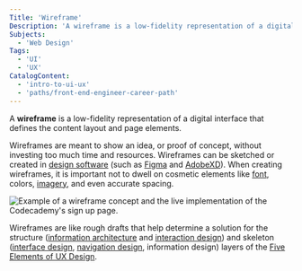 ```yaml
---
Title: 'Wireframe'
Description: 'A wireframe is a low-fidelity representation of a digital interface that defines the content layout and page elements.'
Subjects:
  - 'Web Design'
Tags:
  - 'UI'
  - 'UX'
CatalogContent:
  - 'intro-to-ui-ux'
  - 'paths/front-end-engineer-career-path'
---
```


A **wireframe** is a low-fidelity representation of a digital interface that defines the content layout and page elements.

Wireframes are meant to show an idea, or proof of concept, without investing too much time and resources. Wireframes can be sketched or created in [design software](https://www.codecademy.com/resources/docs/uiux/design-software) (such as [Figma](https://www.figma.com/) and [AdobeXD](https://www.adobe.com/products/xd.html)). When creating wireframes, it is important not to dwell on cosmetic elements like [font](https://www.codecademy.com/resources/docs/uiux/text-properties), colors, [imagery](https://www.codecademy.com/resources/docs/uiux/image), and even accurate spacing.

![Example of a wireframe concept and the live implementation of the Codecademy's sign up page.](https://static-assets.codecademy.com/Courses/intro-to-ui-and-ux/wireframes/wireframe.png)

Wireframes are like rough drafts that help determine a solution for the structure ([information architecture](https://www.codecademy.com/resources/docs/uiux/information-architecture) and [interaction design](https://www.codecademy.com/resources/docs/uiux/ux-design)) and skeleton ([interface design](https://www.codecademy.com/resources/docs/uiux/ui-design), [navigation design](https://www.codecademy.com/resources/docs/uiux/navigation), information design) layers of the [Five Elements of UX Design](https://www.codecademy.com/resources/docs/uiux/five-elements-of-ux-design).

